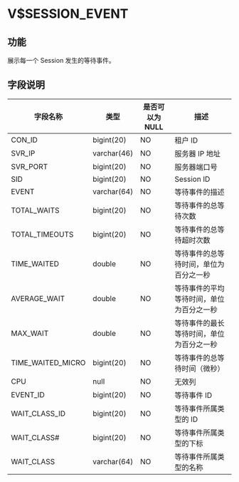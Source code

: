# V$SESSION_EVENT

## 功能

展示每一个 Session 发生的等待事件。

## 字段说明

| **字段名称** | **类型** | **是否可以为 NULL** | **描述** |
| --- | --- | --- | --- |
| CON_ID | bigint(20) | NO | 租户 ID |
| SVR_IP | varchar(46) | NO | 服务器 IP 地址 |
| SVR_PORT | bigint(20) | NO | 服务器端口号 |
| SID | bigint(20) | NO | Session ID |
| EVENT | varchar(64) | NO | 等待事件的描述 |
| TOTAL_WAITS | bigint(20) | NO | 等待事件的总等待次数 |
| TOTAL_TIMEOUTS | bigint(20) | NO | 等待事件的总等待超时次数 |
| TIME_WAITED | double | NO | 等待事件的总等待时间，单位为百分之一秒 |
| AVERAGE_WAIT | double | NO | 等待事件的平均等待时间，单位为百分之一秒 |
| MAX_WAIT | double | NO | 等待事件的最长等待时间，单位为百分之一秒 |
| TIME_WAITED_MICRO | bigint(20) | NO | 等待事件的总等待时间（微秒）  |
| CPU | null | NO | 无效列 |
| EVENT_ID | bigint(20) | NO | 等待事件 ID |
| WAIT_CLASS_ID | bigint(20) | NO | 等待事件所属类型的 ID |
| WAIT_CLASS# | bigint(20) | NO | 等待事件所属类型的下标 |
| WAIT_CLASS | varchar(64) | NO | 等待事件所属类型的名称 |
